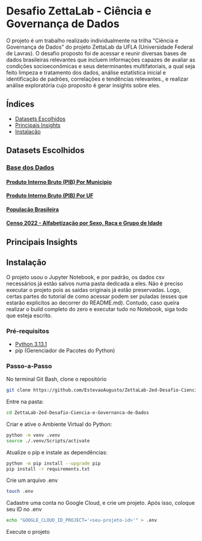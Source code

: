 # Desafio ZettaLab - Ciência e Governança de Dados

O projeto é um trabalho realizado individualmente na trilha "Ciência e Governança de Dados" do projeto ZettaLab da UFLA (Universidade Federal de Lavras). O desafio proposto foi de acessar e reunir diversas bases de dados brasileiras relevantes que incluem informações capazes de avaliar as condições socioeconômicas e seus determinantes multifatoriais, a qual seja feito limpeza e tratamento dos dados, análise estatística inicial e identificação de padrões, correlações e tendências relevantes., e realizar análise exploratória cujo proposito é gerar insights sobre eles.

## Índices

- [Datasets Escolhidos](#datasets-escolhidos)
- [Principais Insights](#principais-insights)
- [Instalação](#instalação)

## Datasets Escolhidos

### [Base dos Dados](https://basedosdados.org/)

#### [Produto Interno Bruto (PIB) Por Municipio](https://basedosdados.org/dataset/fcf025ca-8b19-4131-8e2d-5ddb12492347?table=fbbbe77e-d234-4113-8af5-98724a956943)


#### [Produto Interno Bruto (PIB) Por UF](https://basedosdados.org/dataset/fcf025ca-8b19-4131-8e2d-5ddb12492347?table=93007431-7ce9-42ee-8740-8c2274d345ad)

#### [População Brasileira](https://basedosdados.org/dataset/1e2b9a88-9dc7-4f0e-a3a5-e8d2a13869bf?table=1a8d9636-c11d-443b-ae83-1b00576f0b70)

#### [Censo 2022 - Alfabetização por Sexo, Raça e Grupo de Idade](https://basedosdados.org/dataset/08a1546e-251f-4546-9fe0-b1e6ab2b203d?table=cf9537b5-6198-455f-a8b0-7c762e94d79c)

## Principais Insights

## Instalação

O projeto usou o Jupyter Notebook, e por padrão, os dados csv necessários já estão salvos numa pasta dedicada a eles. Não é preciso executar o projeto pois as saídas originais já estão preservadas. Logo, certas partes do tutorial de como acessar podem ser puladas (esses que estarão explicitos ao decorrer do README.md). Contudo, caso queira realizar o build completo do zero e executar tudo no Notebook, siga todo que esteja escrito.

### Pré-requisitos

- [Python 3.13.1](https://www.python.org/)
- pip (Gerenciador de Pacotes do Python)

### Passo-a-Passo

No terminal Git Bash, clone o repositório
```bash
git clone https://github.com/EstevaoAugusto/ZettaLab-2ed-Desafio-Ciencia-e-Governanca-de-Dados.git
```

Entre na pasta:
```bash
cd ZettaLab-2ed-Desafio-Ciencia-e-Governanca-de-Dados
```

Criar e ative o Ambiente Virtual do Python:
```bash
python -m venv .venv
source ./.venv/Scripts/activate
```

Atualize o pip e instale as dependências:
```bash
python -m pip install --upgrade pip
pip install -r requirements.txt
```

Crie um arquivo .env
```bash
touch .env
```

Cadastre uma conta no Google Cloud, e crie um projeto. Após isso, coloque seu ID no .env
```bash
echo "GOOGLE_CLOUD_ID_PROJECT='<seu-projeto-id>'" > .env
```

Execute o projeto
